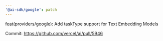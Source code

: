 ```yaml
---
'@ai-sdk/google': patch
---
```


feat(providers/google): Add taskType support for Text Embedding Models

Commit: https://github.com/vercel/ai/pull/5946
